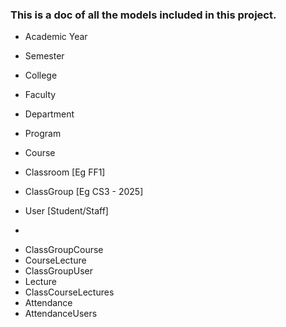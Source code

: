 ### This is a doc of all the models included in this project.

- Academic Year
- Semester
- College
- Faculty
- Department
- Program

- Course
- Classroom [Eg FF1]
- ClassGroup [Eg CS3 - 2025]

- User [Student/Staff]
- 
<!-- - CoursePrograms -->
- ClassGroupCourse
- CourseLecture
- ClassGroupUser
- Lecture
- ClassCourseLectures 
- Attendance
- AttendanceUsers